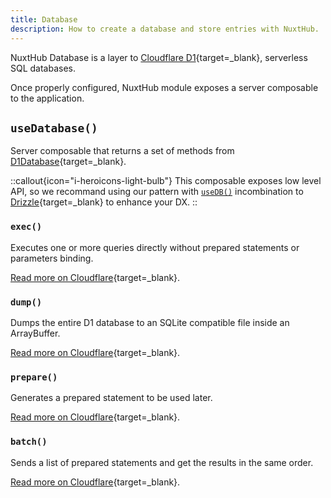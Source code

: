 ```yaml
---
title: Database
description: How to create a database and store entries with NuxtHub.
---
```


NuxtHub Database is a layer to [Cloudflare D1](https://developers.cloudflare.com/d1){target=_blank}, serverless SQL databases.

<!-- TODO: config, binding ? -->

Once properly configured, NuxtHub module exposes a server composable to the application.

## `useDatabase()`

Server composable that returns a set of methods from [D1Database](https://developers.cloudflare.com/d1/build-databases/query-databases/){target=_blank}.

::callout{icon="i-heroicons-light-bulb"}
This composable exposes low level API, so we recommand using our pattern with [`useDB()`](/recipes/drizzle#usedb) incombination to [Drizzle](https://orm.drizzle.team/docs/overview){target=_blank} to enhance your DX.
::

### `exec()`

Executes one or more queries directly without prepared statements or parameters binding.

[Read more on Cloudflare](https://developers.cloudflare.com/d1/build-databases/query-databases/#await-dbexec){target=_blank}.

### `dump()`

Dumps the entire D1 database to an SQLite compatible file inside an ArrayBuffer.

[Read more on Cloudflare](https://developers.cloudflare.com/d1/build-databases/query-databases/#await-dbdump){target=_blank}.

### `prepare()`

Generates a prepared statement to be used later.

[Read more on Cloudflare](https://developers.cloudflare.com/d1/build-databases/query-databases/#prepared-and-static-statements){target=_blank}.

### `batch()`

Sends a list of prepared statements and get the results in the same order.

[Read more on Cloudflare](https://developers.cloudflare.com/d1/build-databases/query-databases/#dbbatch){target=_blank}.
